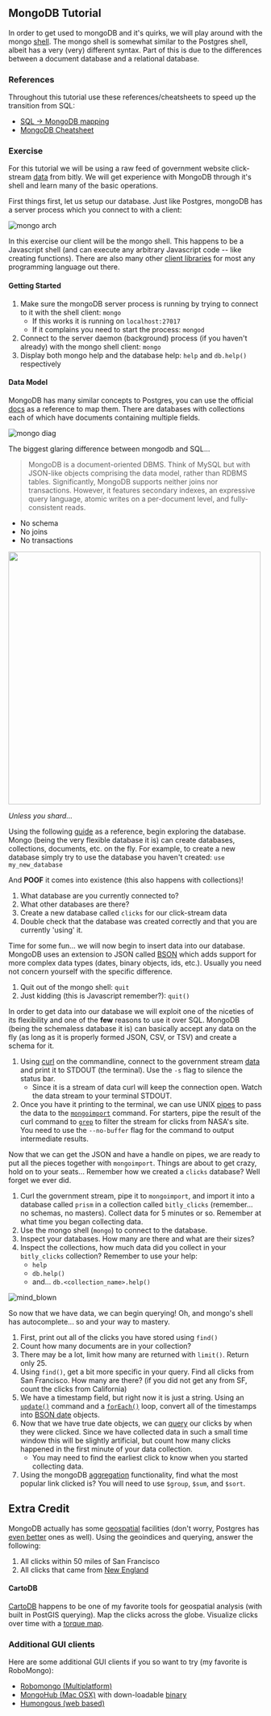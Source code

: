 ## MongoDB Tutorial

In order to get used to mongoDB and it's quirks, we will play around with the mongo [shell](http://docs.mongodb.org/v2.2/mongo/).  The mongo shell is somewhat similar to the Postgres shell, albeit has a very (very) different syntax.  Part of this is due to the differences between a document database and a relational database.

### References

Throughout this tutorial use these references/cheatsheets to speed up the transition from SQL:
* [SQL -> MongoDB mapping][1]
* [MongoDB Cheatsheet][2]

### Exercise

For this tutorial we will be using a raw feed of government website click-stream [data][11] from bitly.  We will get experience with MongoDB through it's shell and learn many of the basic operations.

First things first, let us setup our database.  Just like Postgres, mongoDB has a server process which you connect to with a client:

![mongo arch][3]

In this exercise our client will be the mongo shell.  This happens to be a Javascript shell (and can execute any arbitrary Javascript code -- like creating functions). There are also many other [client libraries][4] for most any programming language out there.

#### Getting Started

1. Make sure the mongoDB server process is running by trying to connect to it with the shell client: `mongo`
    * If this works it is running on `localhost:27017`
    * If it complains you need to start the process: `mongod`
2. Connect to the server daemon (background) process (if you haven't already) with the mongo shell client: `mongo`
3. Display both mongo help and the database help: `help` and `db.help()` respectively

#### Data Model

MongoDB has many similar concepts to Postgres, you can use the official [docs][1] as a reference to map them.  There are databases with collections each of which have documents containing multiple fields.

![mongo diag][5]

The biggest glaring difference between mongodb and SQL...

> MongoDB is a document-oriented DBMS. Think of MySQL but with JSON-like objects comprising the data model, rather than RDBMS tables. Significantly, MongoDB supports neither joins nor transactions. However, it features secondary indexes, an expressive query language, atomic writes on a per-document level, and fully-consistent reads.

* No schema
* No joins
* No transactions

<img src="http://www.thevisualist.org/wp-content/uploads/2013/05/Butcher_GodsMasters_HighRes.jpg" height=500>

_Unless you shard..._

Using the following [guide][6] as a reference, begin exploring the database. Mongo (being the very flexible database it is) can create databases, collections, documents, etc. on the fly.  For example, to create a new database simply try to use the database you haven't created: `use my_new_database`

And __POOF__ it comes into existence (this also happens with collections)!

1. What database are you currently connected to?
2. What other databases are there?
3. Create a new database called `clicks` for our click-stream data
4. Double check that the database was created correctly and that you are currently 'using' it.

Time for some fun... we will now begin to insert data into our database.  MongoDB uses an extension to JSON called [BSON](http://www.mongodb.com/json-and-bson) which adds support for more complex data types (dates, binary objects, ids, etc.).  Usually you need not concern yourself with the specific difference.

1. Quit out of the mongo shell: `quit`
2. Just kidding (this is Javascript remember?): `quit()`

In order to get data into our database we will exploit one of the niceties of its flexibility and one of the __few__ reasons to use it over SQL.  MongoDB (being the schemaless database it is) can basically accept any data on the fly (as long as it is properly formed JSON, CSV, or TSV) and create a schema for it.

1. Using [curl][7] on the commandline, connect to the government stream [data][11] and print it to STDOUT (the terminal). Use the `-s` flag to silence the status bar. 
    * Since it is a stream of data curl will keep the connection open.  Watch the data stream to your terminal STDOUT.
2. Once you have it printing to the terminal, we can use UNIX [pipes][10] to pass the data to the [`mongoimport`][9] command.  For starters, pipe the result of the curl command to [`grep`][12] to filter the stream for clicks from NASA's site.  You need to use the `--no-buffer` flag for the command to output intermediate results.

Now that we can get the JSON and have a handle on pipes, we are ready to put all the pieces together with `mongoimport`.  Things are about to get crazy, hold on to your seats...  Remember how we created a `clicks` database?  Well forget we ever did.

1. Curl the government stream, pipe it to `mongoimport`, and import it into a database called `prism` in a collection called `bitly_clicks` (remember... no schemas, no masters). Collect data for 5 minutes or so. Remember at what time you began collecting data.
2. Use the mongo shell (`mongo`) to connect to the database.
3. Inspect your databases.  How many are there and what are their sizes?
4. Inspect the collections, how much data did you collect in your `bitly_clicks` collection? Remember to use your help: 
    * `help`
    * `db.help()`
    * and... `db.<collection_name>.help()`

![mind_blown](http://i.imgur.com/j74SykU.gif)

So now that we have data, we can begin querying! Oh, and mongo's shell has autocomplete... so <TAB> and <TAB> <TAB> your way to mastery.

1. First, print out all of the clicks you have stored using `find()`
1. Count how many documents are in your collection?
2. There may be a lot, limit how many are returned with `limit()`. Return only 25.
3. Using `find()`, get a bit more specific in your query.  Find all clicks from San Francisco.  How many are there? (if you did not get any from SF, count the clicks from California)
4. We have a timestamp field, but right now it is just a string.  Using an [`update()`][14] command and a [`forEach()`][16] loop, convert all of the timestamps into [BSON date][15] objects.
5. Now that we have true date objects, we can [query][17] our clicks by when they were clicked.  Since we have collected data in such a small time window this will be slightly artificial, but count how many clicks happened in the first minute of your data collection.
    * You may need to find the earliest click to know when you started collecting data.
2. Using the mongoDB [aggregation][13] functionality, find what the most popular link clicked is? You will need to use `$group`, `$sum`, and `$sort`.

## Extra Credit

MongoDB actually has some [geospatial][19] facilities (don't worry, Postgres has [even better][18] ones as well).  Using the geoindices and querying, answer the following:

1. All clicks within 50 miles of San Francisco
2. All clicks that came from [New England](http://en.wikipedia.org/wiki/New_England)

#### CartoDB

[CartoDB][20] happens to be one of my favorite tools for geospatial analysis (with built in PostGIS querying).  Map the clicks across the globe.  Visualize clicks over time with a [torque map][21].

### Additional GUI clients

Here are some additional GUI clients if you so want to try (my favorite is RoboMongo):
* [Robomongo (Multiplatform)](http://robomongo.org/)
* [MongoHub (Mac OSX)](https://github.com/fotonauts/MongoHub-Mac) with down-loadable [binary](https://mongohub.s3.amazonaws.com/MongoHub.zip)
* [Humongous (web based)](https://github.com/bagwanpankaj/humongous)

[1]: http://docs.mongodb.org/manual/reference/sql-comparison/
[2]: https://blog.codecentric.de/files/2012/12/MongoDB-CheatSheet-v1_0.pdf
[3]: http://www.infoq.com/resource/articles/mongodb-java-php-python/en/resources/non-sharded-client-connection.png
[4]: http://docs.mongodb.org/ecosystem/drivers/
[5]: http://assets.zipfianacademy.com/data/images/mongo_diagram.png
[6]: http://docs.mongodb.org/manual/tutorial/getting-started/
[7]: http://httpkit.com/resources/HTTP-from-the-Command-Line/
[8]: http://www.bayareabikeshare.com/stations/json
[9]: http://docs.mongodb.org/manual/reference/program/mongoimport/#use
[10]: http://www.ee.surrey.ac.uk/Teaching/Unix/unix3.html
[11]: http://www.usa.gov/About/developer-resources/1usagov.shtml
[12]: http://www.tutorialspoint.com/unix/unix-pipes-filters.htm
[13]: http://docs.mongodb.org/manual/reference/sql-aggregation-comparison/
[14]: http://stackoverflow.com/a/2900761
[15]: http://armyofrobots.tumblr.com/post/12645585096/query-mongodb-using-timestamp
[16]: http://stackoverflow.com/a/16918970
[17]: http://cookbook.mongodb.org/patterns/date_range/
[18]: http://postgis.net/
[19]: http://docs.mongodb.org/manual/administration/indexes-geo/
[20]: http://cartodb.com/
[21]: http://blog.cartodb.com/post/66687861735/torque-is-live-try-it-on-your-cartodb-maps-today